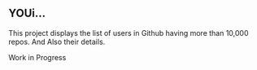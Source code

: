 ## YOUi... ##
This project displays the list of users in Github having more than 10,000 repos. And Also their details.

Work in Progress

